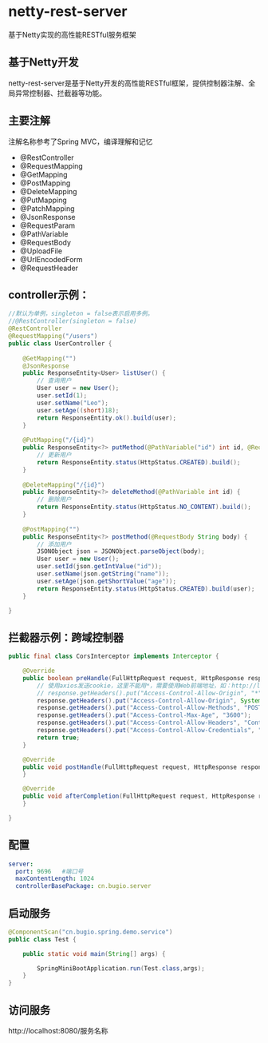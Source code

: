 # netty-rest-server
基于Netty实现的高性能RESTful服务框架

## 基于Netty开发
netty-rest-server是基于Netty开发的高性能RESTful框架，提供控制器注解、全局异常控制器、拦截器等功能。

## 主要注解
注解名称参考了Spring MVC，编译理解和记忆

- @RestController
- @RequestMapping
- @GetMapping
- @PostMapping
- @DeleteMapping
- @PutMapping
- @PatchMapping
- @JsonResponse
- @RequestParam
- @PathVariable
- @RequestBody
- @UploadFile
- @UrlEncodedForm
- @RequestHeader

## controller示例：
```java
//默认为单例，singleton = false表示启用多例。
//@RestController(singleton = false)
@RestController
@RequestMapping("/users")
public class UserController {
    
    @GetMapping("")
    @JsonResponse
    public ResponseEntity<User> listUser() {
        // 查询用户
        User user = new User();
        user.setId(1);
        user.setName("Leo");
        user.setAge((short)18);
        return ResponseEntity.ok().build(user);
    }
    
    @PutMapping("/{id}")
    public ResponseEntity<?> putMethod(@PathVariable("id") int id, @RequestBody String body) {
        // 更新用户
        return ResponseEntity.status(HttpStatus.CREATED).build();
    }
    
    @DeleteMapping("/{id}")
    public ResponseEntity<?> deleteMethod(@PathVariable int id) {
        // 删除用户
        return ResponseEntity.status(HttpStatus.NO_CONTENT).build();
    }
    
    @PostMapping("")
    public ResponseEntity<?> postMethod(@RequestBody String body) {
        // 添加用户
        JSONObject json = JSONObject.parseObject(body);
        User user = new User();
        user.setId(json.getIntValue("id"));
        user.setName(json.getString("name"));
        user.setAge(json.getShortValue("age"));
        return ResponseEntity.status(HttpStatus.CREATED).build(user);
    }

}
```

## 拦截器示例：跨域控制器
```java
public final class CorsInterceptor implements Interceptor {

    @Override
    public boolean preHandle(FullHttpRequest request, HttpResponse response) throws Exception {
        // 使用axios发送cookie，这里不能用*，需要使用Web前端地址，如：http://localhost:8080
        // response.getHeaders().put("Access-Control-Allow-Origin", "*");
        response.getHeaders().put("Access-Control-Allow-Origin", System.getProperty("http.origin"));
        response.getHeaders().put("Access-Control-Allow-Methods", "POST, PUT, GET, OPTIONS, DELETE, PATCH");
        response.getHeaders().put("Access-Control-Max-Age", "3600");
        response.getHeaders().put("Access-Control-Allow-Headers", "Content-Type,X-Token");
        response.getHeaders().put("Access-Control-Allow-Credentials", "true");
        return true;
    }

    @Override
    public void postHandle(FullHttpRequest request, HttpResponse response) throws Exception {
    }

    @Override
    public void afterCompletion(FullHttpRequest request, HttpResponse response) {
    }

}
```
## 配置
```yaml
server:
  port: 9696   #端口号
  maxContentLength: 1024
  controllerBasePackage: cn.bugio.server
```
## 启动服务
```java
@ComponentScan("cn.bugio.spring.demo.service")
public class Test {

    public static void main(String[] args) {

        SpringMiniBootApplication.run(Test.class,args);
    }
}
```

## 访问服务
http://localhost:8080/服务名称



